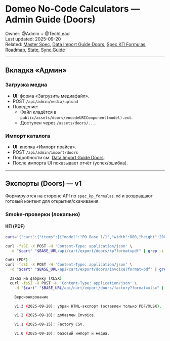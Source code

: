 # Domeo No-Code Calculators — Admin Guide (Doors)

Owner: @Admin + @TechLead  
Last updated: 2025-09-20  
Related: [Master Spec](./master_spec.md), [Data Import Guide Doors](./data_import_guide_doors.md), [Spec КП Formulas](./spec_kp_formulas.md), [Roadmap](./roadmap.md), [State](./state.md), [Sync Guide](./sync_guide.md)

---

## Вкладка «Админ»

### Загрузка медиа
- **UI**: форма «Загрузить медиафайл».
- POST `/api/admin/media/upload`  
- Поведение:
  - Файл кладётся в `public/assets/doors/encodeURIComponent(model).ext`.
  - Доступен через `/assets/doors/...`.

### Импорт каталога
- **UI**: кнопка «Импорт прайса».  
- POST `/api/admin/import/doors`  
- Подробности см. [Data Import Guide Doors](./data_import_guide_doors.md).  
- После импорта UI показывает отчёт (успех/ошибка).

---

## Экспорты (Doors) — v1
Формируются на стороне API по `spec_kp_formulas.md` и возвращают готовый контент для открытия/скачивания.

### Smoke-проверки (локально)

#### КП (PDF)
```bash
cart='{"cart":{"items":[{"model":"PO Base 1/1","width":800,"height":2000,"color":"Белый","qty":1}]}}'

curl -fsSI -X POST -H 'Content-Type: application/json' \
  -d "$cart" "$BASE_URL/api/cart/export/doors/kp?format=pdf" | grep -i 'application/pdf'

Счёт (PDF)
curl -fsSI -X POST -H 'Content-Type: application/json' \
  -d "$cart" "$BASE_URL/api/cart/export/doors/invoice?format=pdf" | grep -i 'application/pdf'

  Заказ на фабрику (XLSX)
  curl -fsSI -X POST -H 'Content-Type: application/json' \
    -d "$cart" "$BASE_URL/api/cart/export/doors/factory?format=xlsx" | grep -i 'spreadsheetml'

    Версионирование

    v1.3 (2025-09-20): убран HTML-экспорт (оставлен только PDF/XLSX).

    v1.2 (2025-09-18): добавлен Invoice.

    v1.1 (2025-09-15): Factory CSV.

    v1.0 (2025-09-10): базовый импорт и медиа.